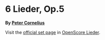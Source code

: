 
# 6 Lieder, Op.5

__By [Peter Cornelius](..)__

Visit the [official set page] in [OpenScore Lieder].

[official set page]: https://musescore.com/openscore-lieder-corpus/sets/5051360
[OpenScore Lieder]: https://musescore.com/openscore-lieder-corpus
